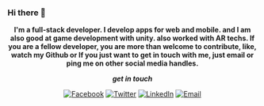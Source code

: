### Hi there 👋

<p align="center" style="font-weight:bold;" color="#fff">
I'm a full-stack developer. I develop apps for web and mobile. and I am also good at game development with unity. also worked with AR techs. If you are a fellow developer, you are more than welcome to contribute, like, watch my Github or If you just want to get in touch with me, just email or ping me on other social media handles.
</p>

<div align="center">
  
 ***get in touch***
  
[![Facebook](https://img.shields.io/badge/Facebook-follow-blue?style=for-the-badge&logo=facebook)](https://www.facebook.com/ahamed.bilal.792)
[![Twitter](https://img.shields.io/badge/Twitter-follow-lightblue?style=for-the-badge&logo=twitter)](https://twitter.com/BilalAzmy)
[![LinkedIn](https://img.shields.io/badge/LinkedIn-follow-darkblue?style=for-the-badge&logo=linkedin)](https://www.linkedin.com/in/ahamedbilal)
[![Email](https://img.shields.io/badge/Gmail-send-red?style=for-the-badge&logo=gmail)](https://mail.google.com/mail/?view=cm&fs=1&to=ahamedbilalazmy@gmail.com)



</div>
